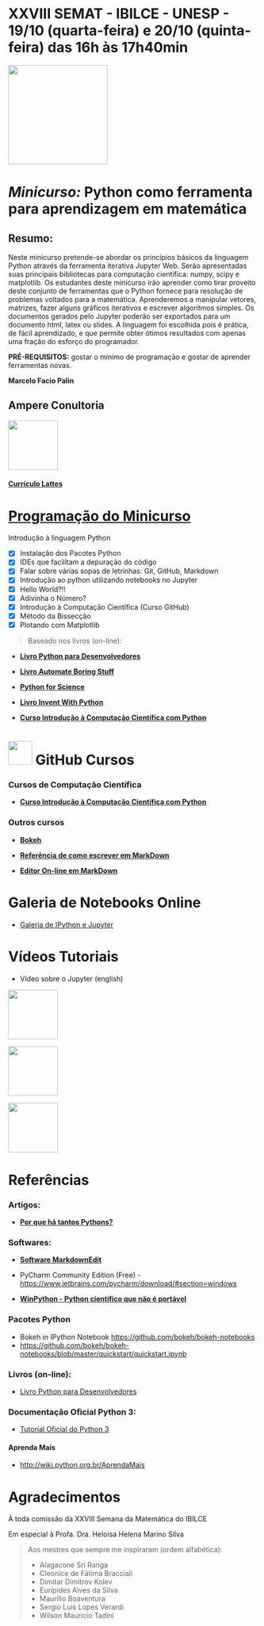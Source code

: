 # XXVIII SEMAT - IBILCE - UNESP - 19/10 (quarta-feira) e 20/10 (quinta-feira) das 16h às 17h40min



<img src="http://www.ibilce.unesp.br/Home/Departamentos/Matematica/xxviiisemat-semanadamatematica/semat.png" width="200">

# *Minicurso:* Python como ferramenta para aprendizagem em matemática  

Resumo: 
-------
Neste minicurso pretende-se abordar os princípios básicos da linguagem Python através da ferramenta iterativa Jupyter Web. Serão apresentadas suas principais bibliotecas para computação científica: numpy, scipy e matplotlib.  Os estudantes deste minicurso irão aprender como tirar proveito deste conjunto de ferramentas que o Python fornece para resolução de problemas voltados para a matemática. Aprenderemos a manipular vetores, matrizes, fazer alguns gráficos iterativos e escrever algoritmos simples. Os documentos gerados pelo Jupyter poderão ser exportados para um documento html, latex ou slides. A linguagem foi escolhida pois é prática, de fácil aprendizado, e que permite obter ótimos resultados com apenas uma fração do esforço do programador.  

**PRÉ-REQUISITOS:** gostar o mínimo de programação e gostar de aprender ferramentas novas.


**Marcelo Facio Palin**
## Ampere Conultoria
<img src="http://www.ampereconsultoria.com.br/static/site/images/logo_full.gif" width="100">

#### [Currículo Lattes](<http://buscatextual.cnpq.br/buscatextual/visualizacv.do?id=K4778375D9>)



# [Programação do Minicurso](p01.md)

Introdução à linguagem Python 

- [x] Instalação dos Pacotes Python
- [x] IDEs que facilitam a depuração do código
- [x] Falar sobre várias sopas de letrinhas: Git, GitHub, Markdown
- [x] Introdução ao python utilizando notebooks no Jupyter
- [x] Hello World?!!
- [x] Adivinha o Número?
- [x] Introdução à Computação Científica (Curso GitHub)
- [x] Método da Bissecção
- [x] Plotando com Matplotlib

> Baseado nos livros (on-line):  

* <a href="http://ricardoduarte.github.io/python-para-desenvolvedores/#conteudo" target="_blank">**Livro Python para Desenvolvedores**</a>


* <a href="http://automatetheboringstuff.com" target="_blank">**Livro Automate Boring Stuff**</a>

* <a href="http://www.scipy-lectures.org/intro/index.html" target="_blank">**Python for Science**</a>

* <a href="http://inventwithpython.com/chapters/" target="_blank">**Livro Invent With Python**</a>

* <a href="http://github.com/thsant/scipy-intro" target="_blank">**Curso Introdução à Computação Científica com Python**</a>




# <img src="https://github.com/favicon.ico" width="48"> GitHub Cursos

### Cursos de Computação Científica

* <a href="http://github.com/thsant/scipy-intro" target="_blank">**Curso Introdução à Computação Científica com Python**</a>

### Outros cursos

* <a href="http://github.com/bokeh/bokeh-notebooks.git" target="_blank">**Bokeh**</a>

* <a href="http://github.com/adam-p/markdown-here/wiki/Markdown-Cheatsheet" target="_blank">**Referência de como escrever em MarkDown**</a>

* <a href="http://dillinger.io" target="_blank">**Editor On-line em MarkDown**</a>





# Galeria de Notebooks Online

* <a href="http://nb.bianp.net/sort/views/" target="_blank">Galeria de IPython e Jupyter</a>

# Vídeos Tutoriais


* Vídeo sobre o Jupyter (english)
 
[<img src="http://img.youtube.com/vi/Rc4JQWowG5I/0.jpg" width="100">](https://www.youtube.com/watch?v=Rc4JQWowG5I "Everything Is AWESOME")

[<img src="http:///img.youtube.com/vi/U_lU7Y6HcDk/0.jpg" width="100">](https://www.youtube.com/watch?v=U_lU7Y6HcDk&list=PLicjLNqVtKnwXCq99mWXwGtCNGKvKlytf&index=21 "Prof. Pier")

[<img src="http:///img.youtube.com/vi/tbx2rMJc4n4/0.jpg" width="100">](https://www.youtube.com/watch?v=tbx2rMJc4n4 "Instalando Anaconda")


# Referências

### Artigos:

* <a href="http://www.toptal.com/python/por-que-h-tantos-pythons/pt" target="_blank">**Por que há tantos Pythons?**</a>


### Softwares:

* <a href="http://markdownedit.com" target="_blank">**Software MarkdownEdit**</a>

* PyCharm Community Edition (Free) - <https://www.jetbrains.com/pycharm/download/#section=windows>

* <a href="http://winpython.github.io" target="_blank">**WinPython - Python científico que não é portável**</a>


### Pacotes Python

* Bokeh in IPython Notebook <https://github.com/bokeh/bokeh-notebooks>
* <https://github.com/bokeh/bokeh-notebooks/blob/master/quickstart/quickstart.ipynb>


### Livros (on-line):

* <a href="http://ricardoduarte.github.io/python-para-desenvolvedores/#conteudo" target="_blank">Livro Python para Desenvolvedores</a>

### Documentação Oficial Python 3:

* <a href="https://docs.python.org/3/tutorial/" target="_blank">Tutorial Oficial do Python 3</a>


#### Aprenda Mais

* <http://wiki.python.org.br/AprendaMais>

# Agradecimentos

À toda comissão da XXVIII Semana da Matemática do IBILCE

Em especial à Profa. Dra. Heloisa Helena Marino Silva

> Aos mestres que sempre me inspiraram (ordem alfabética):
> * Alagacone Sri Ranga
> * Cleonice de Fátima Bracciali
> * Dimitar Dimitrov Kolev
> * Eurípides Alves da Silva
> * Maurílio Boaventura
> * Sergio Luis Lopes Verardi
> * Wilson Maurício Tadini

